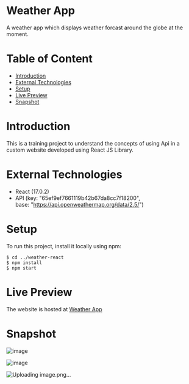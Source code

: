 # Weather App
A weather app which displays weather forcast around the globe at the moment.

# Table of Content
- [Introduction](#introduction)
- [External Technologies](#external-technologies)
- [Setup](#setup)
- [Live Preview](#live-preview)
- [Snapshot](#snapshot)


# Introduction
This is a training project to understand the concepts of using Api in a custom website developed using React JS Library.

# External Technologies
- React (17.0.2)
- API (key: "65ef9ef7661119b42b67da8cc7f18200",      
      base: "https://api.openweathermap.org/data/2.5/")

# Setup
To run this project, install it locally using npm:

```
$ cd ../weather-react
$ npm install
$ npm start
```

# Live Preview
The website is hosted at [Weather App](https://tess-vanta.github.io/Weather-App/)

# Snapshot

![image](https://user-images.githubusercontent.com/72697074/121808623-62bbb300-cc6a-11eb-8366-25b57c411421.png)

![image](https://user-images.githubusercontent.com/72697074/121808598-46b81180-cc6a-11eb-94cd-1b5baf65aeab.png)



![Uploading image.png…]()
